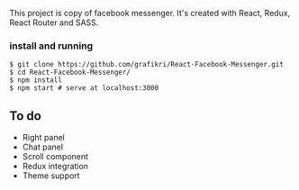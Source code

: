 This project is copy of facebook messenger. It's created with React, Redux, React Router and SASS.


### install and running
```
$ git clone https://github.com/grafikri/React-Facebook-Messenger.git
$ cd React-Facebook-Messenger/
$ npm install
$ npm start # serve at localhost:3000
```

## To do
- Right panel
- Chat panel
- Scroll component
- Redux integration
- Theme support
